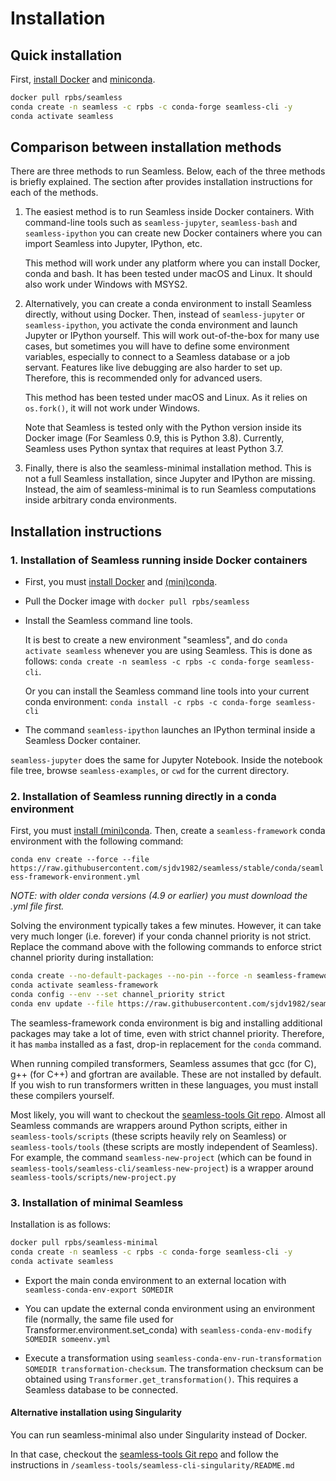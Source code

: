 # Installation

## Quick installation

First, [install Docker](https://docs.docker.com/get-docker/)
and [miniconda](https://docs.conda.io/en/latest/miniconda.html).

```bash
docker pull rpbs/seamless
conda create -n seamless -c rpbs -c conda-forge seamless-cli -y
conda activate seamless
```

## Comparison between installation methods

There are three methods to run Seamless. Below, each of the three methods is briefly explained. The section after provides installation instructions for each of the methods.

1. The easiest method is to run Seamless inside Docker containers. With command-line tools such as `seamless-jupyter`, `seamless-bash` and `seamless-ipython` you can create new Docker containers where you can import Seamless into Jupyter, IPython, etc.

    This method will work under any platform where you can install Docker, conda and bash. It has been tested under macOS and Linux. It should also work under Windows with MSYS2.

2. Alternatively, you can create a conda environment to install Seamless directly, without using Docker. Then, instead of `seamless-jupyter` or `seamless-ipython`, you activate the conda environment and launch Jupyter or IPython yourself. This will work out-of-the-box for many use cases, but sometimes you will have to define some environment variables, especially to connect to a Seamless database or a job servant. Features like live debugging are also harder to set up. Therefore, this is recommended only for advanced users.

    This method has been tested under macOS and Linux. As it relies on `os.fork()`, it will not work under Windows.

    Note that Seamless is tested only with the Python version inside its Docker image (For Seamless 0.9, this is Python 3.8). Currently, Seamless uses Python syntax that requires at least Python 3.7.

3. Finally, there is also the seamless-minimal installation method. This is not a full Seamless installation, since Jupyter and IPython are missing. Instead, the aim of seamless-minimal is to run Seamless computations inside arbitrary conda environments.

## Installation instructions

### 1. Installation of Seamless running inside Docker containers

- First, you must [install Docker](https://docs.docker.com/get-docker/)
and [(mini)conda](https://docs.conda.io/en/latest/miniconda.html).

- Pull the Docker image with `docker pull rpbs/seamless`

- Install the Seamless command line tools.

    It is best to create a new environment "seamless", and do `conda activate seamless` whenever you are using Seamless. This is done as follows: `conda create -n seamless -c rpbs -c conda-forge seamless-cli`.

    Or you can install the Seamless command line tools into your current conda environment: `conda install -c rpbs -c conda-forge seamless-cli`

- The command ```seamless-ipython``` launches an IPython terminal inside a Seamless Docker container.

```seamless-jupyter``` does the same for Jupyter Notebook. Inside the notebook file tree, browse `seamless-examples`, or `cwd` for the current directory.

### 2. Installation of Seamless running directly in a conda environment

First, you must [install (mini)conda](https://docs.conda.io/en/latest/miniconda.html). Then, create a `seamless-framework` conda environment with the following command:

`conda env create --force --file https://raw.githubusercontent.com/sjdv1982/seamless/stable/conda/seamless-framework-environment.yml`

*NOTE: with older conda versions (4.9 or earlier) you must download the .yml file first.*

Solving the environment typically takes a few minutes. However, it can take very much longer (i.e. forever) if your conda channel priority is not strict. Replace the command above with the following commands to enforce strict channel priority during installation:

```bash
conda create --no-default-packages --no-pin --force -n seamless-framework -y
conda activate seamless-framework
conda config --env --set channel_priority strict
conda env update --file https://raw.githubusercontent.com/sjdv1982/seamless/stable/conda/seamless-framework-environment.yml
```

The seamless-framework conda environment is big and installing additional packages may take a lot of time, even with strict channel priority. Therefore, it has `mamba` installed as a fast, drop-in replacement for the `conda` command.

When running compiled transformers, Seamless assumes that gcc (for C), g++ (for C++) and gfortran are available. These are not installed by default. If you wish to run transformers written in these languages, you must install these compilers yourself.

Most likely, you will want to checkout the [seamless-tools Git repo](https://github.com/sjdv1982/seamless-tools). Almost all Seamless commands are wrappers around Python scripts, either in `seamless-tools/scripts` (these scripts heavily rely on Seamless) or `seamless-tools/tools` (these scripts are mostly independent of Seamless). For example, the command `seamless-new-project` (which can be found in `seamless-tools/seamless-cli/seamless-new-project`) is a wrapper around `seamless-tools/scripts/new-project.py`

### 3. Installation of minimal Seamless

Installation is as follows:

```bash
docker pull rpbs/seamless-minimal
conda create -n seamless -c rpbs -c conda-forge seamless-cli -y
conda activate seamless
```

- Export the main conda environment to an external location with `seamless-conda-env-export SOMEDIR`

- You can update the external conda environment using an environment file (normally, the same file used for Transformer.environment.set_conda) with `seamless-conda-env-modify SOMEDIR someenv.yml`

- Execute a transformation using `seamless-conda-env-run-transformation SOMEDIR transformation-checksum`. The transformation checksum can be obtained using `Transformer.get_transformation()`. This requires a Seamless database to be connected.

#### Alternative installation using Singularity

You can run seamless-minimal also under Singularity instead of Docker.

In that case, checkout the [seamless-tools Git repo](https://github.com/sjdv1982/seamless-tools) and follow the instructions in `/seamless-tools/seamless-cli-singularity/README.md`
